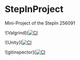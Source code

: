 # StepInProject
Mini-Project of the StepIn 256091



![Valgrind]([![CI](https://github.com/HarshDubey265091/StepInProject/actions/workflows/gcov.yml/badge.svg)](https://github.com/HarshDubey265091/StepInProject/actions/workflows/gcov.yml)

![Unity]([![CI](https://github.com/HarshDubey265091/StepInProject/actions/workflows/unity.yml/badge.svg)](https://github.com/HarshDubey265091/StepInProject/actions/workflows/unity.yml)

![gitinspector]([![CI](https://github.com/HarshDubey265091/StepInProject/actions/workflows/CodeQuality_Dynamic.yml/badge.svg)](https://github.com/HarshDubey265091/StepInProject/actions/workflows/CodeQuality_Dynamic.yml)
